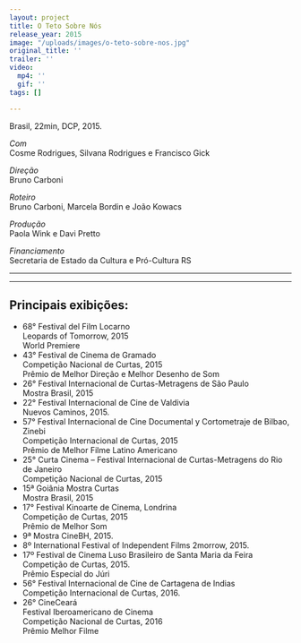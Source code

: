 ```yaml
---
layout: project
title: O Teto Sobre Nós
release_year: 2015
image: "/uploads/images/o-teto-sobre-nos.jpg"
original_title: ''
trailer: ''
video:
  mp4: ''
  gif: ''
tags: []

---
```

Brasil, 22min, DCP, 2015.

_Com_  
Cosme Rodrigues, Silvana Rodrigues e Francisco Gick

_Direção_  
Bruno Carboni

_Roteiro_  
Bruno Carboni, Marcela Bordin e João Kowacs

_Produção_  
Paola Wink e Davi Pretto

_Financiamento_  
Secretaria de Estado da Cultura e Pró-Cultura RS

***

***

## Principais exibições:

* 68° Festival del Film Locarno  
  Leopards of Tomorrow, 2015  
  World Premiere
* 43° Festival de Cinema de Gramado  
  Competição Nacional de Curtas, 2015  
  Prêmio de Melhor Direção e Melhor Desenho de Som
* 26° Festival Internacional de Curtas-Metragens de São Paulo  
  Mostra Brasil, 2015
* 22° Festival Internacional de Cine de Valdivia  
  Nuevos Caminos, 2015.
* 57° Festival Internacional de Cine Documental y Cortometraje de Bilbao, Zinebi  
  Competição Internacional de Curtas, 2015  
  Prêmio de Melhor Filme Latino Americano
* 25° Curta Cinema – Festival Internacional de Curtas-Metragens do Rio de Janeiro  
  Competição Nacional de Curtas, 2015
* 15ª Goiânia Mostra Curtas  
  Mostra Brasil, 2015
* 17° Festival Kinoarte de Cinema, Londrina  
  Competição de Curtas, 2015  
  Prêmio de Melhor Som
* 9ª Mostra CineBH, 2015.
* 8º International Festival of Independent Films 2morrow, 2015.
* 17º Festival de Cinema Luso Brasileiro de Santa Maria da Feira  
  Competição de Curtas, 2015.  
  Prêmio Especial do Júri
* 56° Festival Internacional de Cine de Cartagena de Indias  
  Competição Internacional de Curtas, 2016.
* 26° CineCeará  
  Festival Iberoamericano de Cinema  
  Competição Nacional de Curtas, 2016  
  Prêmio Melhor Filme